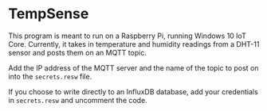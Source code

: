 # TempSense

This program is meant to run on a Raspberry Pi, running Windows 10 IoT Core. Currently, it takes in temperature and humidity readings from a DHT-11 sensor and posts them on an MQTT topic. 

Add the IP address of the MQTT server and the name of the topic to post on into the `secrets.resw` file.

If you choose to write directly to an InfluxDB database, add your credentials in `secrets.resw` and uncomment the code.